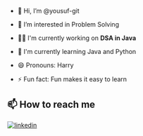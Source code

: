 - 👋 Hi, I’m @yousuf-git

- 👀 I’m interested in Problem Solving

- 👩‍💻 I'm currently working on **DSA in Java**

- 🧠 I'm currently learning Java and Python

- 😄 Pronouns: Harry

- ⚡ Fun fact: Fun makes it easy to learn

## 📫 How to reach me

[![linkedin](https://img.shields.io/badge/linkedin-0A66C2?style=for-the-badge&logo=linkedin&logoColor=white)]([https://www.linkedin.com/](https://www.linkedin.com/in/muhammad-yousuf952/))
